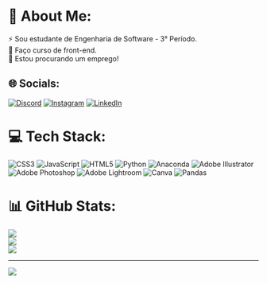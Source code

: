 # 💫 About Me:
⚡ Sou estudante de Engenharia de Software - 3° Período.<br>💬 Faço curso de front-end.<br>🔭 Estou procurando um emprego!


## 🌐 Socials:
[![Discord](https://img.shields.io/badge/Discord-%237289DA.svg?logo=discord&logoColor=white)](https://discord.gg/https://discord.gg/CZXsUeHq) [![Instagram](https://img.shields.io/badge/Instagram-%23E4405F.svg?logo=Instagram&logoColor=white)](https://instagram.com/https://www.instagram.com/matheussb.pro/) [![LinkedIn](https://img.shields.io/badge/LinkedIn-%230077B5.svg?logo=linkedin&logoColor=white)](https://linkedin.com/in/https://www.linkedin.com/in/matheus-bastos-97a8ab246/) 

# 💻 Tech Stack:
![CSS3](https://img.shields.io/badge/css3-%231572B6.svg?style=for-the-badge&logo=css3&logoColor=white) ![JavaScript](https://img.shields.io/badge/javascript-%23323330.svg?style=for-the-badge&logo=javascript&logoColor=%23F7DF1E) ![HTML5](https://img.shields.io/badge/html5-%23E34F26.svg?style=for-the-badge&logo=html5&logoColor=white) ![Python](https://img.shields.io/badge/python-3670A0?style=for-the-badge&logo=python&logoColor=ffdd54) ![Anaconda](https://img.shields.io/badge/Anaconda-%2344A833.svg?style=for-the-badge&logo=anaconda&logoColor=white) ![Adobe Illustrator](https://img.shields.io/badge/adobeillustrator-%23FF9A00.svg?style=for-the-badge&logo=adobeillustrator&logoColor=white) ![Adobe Photoshop](https://img.shields.io/badge/adobephotoshop-%2331A8FF.svg?style=for-the-badge&logo=adobephotoshop&logoColor=white) ![Adobe Lightroom](https://img.shields.io/badge/Adobe%20Lightroom-31A8FF.svg?style=for-the-badge&logo=Adobe%20Lightroom&logoColor=white) ![Canva](https://img.shields.io/badge/Canva-%2300C4CC.svg?style=for-the-badge&logo=Canva&logoColor=white) ![Pandas](https://img.shields.io/badge/pandas-%23150458.svg?style=for-the-badge&logo=pandas&logoColor=white)
# 📊 GitHub Stats:
![](https://github-readme-stats.vercel.app/api?username=Mather-Basto&theme=radical&hide_border=false&include_all_commits=false&count_private=false)<br/>
![](https://github-readme-streak-stats.herokuapp.com/?user=Mather-Basto&theme=radical&hide_border=false)<br/>
![](https://github-readme-stats.vercel.app/api/top-langs/?username=Mather-Basto&theme=radical&hide_border=false&include_all_commits=false&count_private=false&layout=compact)

---
[![](https://visitcount.itsvg.in/api?id=Mather-Basto&icon=0&color=0)](https://visitcount.itsvg.in)

<!-- Proudly created with GPRM ( https://gprm.itsvg.in ) -->